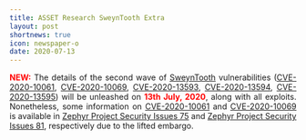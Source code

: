 ```yaml
---
title: ASSET Research SweynTooth Extra
layout: post
shortnews: true
icon: newspaper-o
date: 2020-07-13
---
```

<p style="text-align:justify">
<font color="red"><b>NEW:</b></font>
The details of the second wave of <a href="https://asset-group.github.io/disclosures/sweyntooth/">SweynTooth</a> vulnerabilities 
(<a href="https://cve.mitre.org/cgi-bin/cvename.cgi?name=CVE-2020-10061">CVE-2020-10061</a>, 
<a href="https://cve.mitre.org/cgi-bin/cvename.cgi?name=CVE-2020-10069">CVE-2020-10069</a>, 
<a href="https://cve.mitre.org/cgi-bin/cvename.cgi?name=CVE-2020-13593">CVE-2020-13593</a>, 
<a href="https://cve.mitre.org/cgi-bin/cvename.cgi?name=CVE-2020-13594">CVE-2020-13594</a>, 
<a href="https://cve.mitre.org/cgi-bin/cvename.cgi?name=CVE-2020-13595">CVE-2020-13595</a>) will be unleashed on 
<font color="red"><b>13th July, 2020</b></font>, along with all exploits. Nonetheless, some information on 
<a href="https://cve.mitre.org/cgi-bin/cvename.cgi?name=CVE-2020-10061">CVE-2020-10061</a> and 
<a href="https://cve.mitre.org/cgi-bin/cvename.cgi?name=CVE-2020-10061">CVE-2020-10069</a> is available 
in <a href="https://zephyrprojectsec.atlassian.net/browse/ZEPSEC-75">Zephyr Project Security Issues 75</a> and 
 <a href="https://zephyrprojectsec.atlassian.net/browse/ZEPSEC-81">Zephyr Project Security Issues 81</a>, respectively due to the 
lifted embargo. 
</p> 
